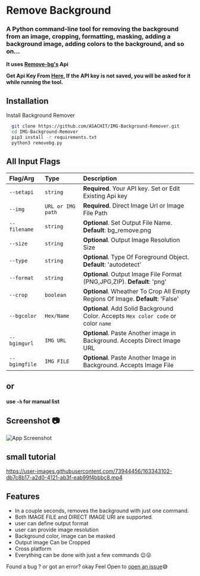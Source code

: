 
# Remove Background

### A Python command-line tool for removing the background from an image, cropping, formatting, masking, adding a background image, adding colors to the background, and so on...

**It uses [Remove-bg's](https://www.remove.bg/) Api**

**Get Api Key From [Here](https://www.remove.bg/api#remove-background), If the API key is not saved, you will be asked for it while running the tool.**

## Installation

Install Background Remover

```bash
  git clone https://github.com/ASACHIT/IMG-Background-Remover.git
  cd IMG-Background-Remover
  pip3 install -r requirements.txt
  python3 removebg.py  
```

## All Input Flags

| Flag/Arg | Type     | Description                |
| :-------- | :------- | :------------------------- |
| `--setapi` | `string` | **Required**. Your API key. Set or Edit Existing Api key |
| `--img` | `URL or IMG path` | **Required**. Direct Image Url or Image File Path |
| `--filename` | `string` | **Optional**. Set Output File Name. **Default**: bg_remove.png |
| `--size` | `string` | **Optional**. Output Image Resolution Size |
| `--type` | `string` | **Optional**. Type Of Foreground Object. **Default**: 'autodetect' |
| `--format` | `string` | **Optional**. Output Image File Format (PNG,JPG,ZIP). **Default**: 'png' |
| `--crop` | `boolean` | **Optional**. Wheather To Crop All Empty Regions Of Image. **Default**: 'False' |
| `--bgcolor` | `Hex/Name` | **Optional**. Add Solid Background Color. Accepts `Hex color code` or color `name` |
| `--bgimgurl` | `IMG URL` | **Optional**. Paste Another image in Background. Accepts Direct Image URL |
| `--bgimgfile` | `IMG FILE` | **Optional**. Paste Another Image in Background. Accepts Image File |

## or

#### use ```-h``` for manual list

## Screenshot 📷

![App Screenshot](https://i.imgur.com/NrIn2Y4.png)

## small tutorial
https://user-images.githubusercontent.com/73944456/163343102-db7c8b17-a2d0-4121-ab3f-eab99f4bbbc8.mp4



## Features

- In a couple seconds, removes the background with just one command.
- Both IMAGE FILE and DIRECT IMAGE URI are supported.
- user can define output format
- user can provide image resolution
- Background color, image can be masked
- Output image Can be Cropped
- Cross platform
- Everything can be done with just a few commands 😉😜
  
Found a bug ? or got an error? okay Feel Open to [open an issue](<https://github.com/ASACHIT/background-remover/issues>)😅

